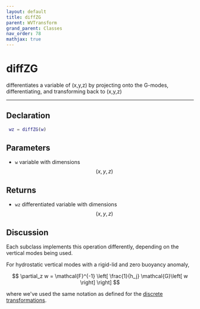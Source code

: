 ```yaml
---
layout: default
title: diffZG
parent: WVTransform
grand_parent: Classes
nav_order: 78
mathjax: true
---
```


#  diffZG

differentiates a variable of (x,y,z) by projecting onto the G-modes, differentiating, and transforming back to (x,y,z)


---

## Declaration
```matlab
 wz = diffZG(w)
```
## Parameters
+ `w`  variable with dimensions $$(x,y,z)$$

## Returns
+ `wz`  differentiated variable with dimensions $$(x,y,z)$$

## Discussion

Each subclass implements this operation differently, depending on the vertical modes being used.

For hydrostatic vertical modes with a rigid-lid and zero buoyancy anomaly,

$$
\partial_z w = \mathcal{F}^{-1} \left[ \frac{1}{h_j} \mathcal{G}\left[ w \right] \right]
$$

where we've used the same notation as defined for the [discrete transformations](/mathematical-introduction/transformations.html).

